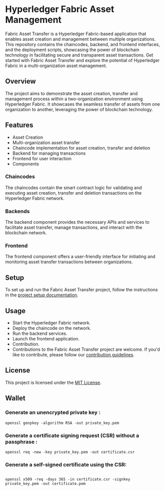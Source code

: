 # Hyperledger Fabric Asset Management

Fabric Asset Transfer is a Hyperledger Fabric-based application that enables asset creation and management between multiple organizations. This repository contains the chaincodes, backend, and frontend interfaces, and the deployment scripts, showcasing the power of blockchain technology in facilitating secure and transparent asset transactions. Get started with Fabric Asset Transfer and explore the potential of Hyperledger Fabric in a multi-organization asset management.

## Overview

The project aims to demonstrate the asset creation, transfer and management process within a two-organization environment using Hyperledger Fabric. It showcases the seamless transfer of assets from one organization to another, leveraging the power of blockchain technology.

## Features

- Asset Creation
- Multi-organization asset transfer
- Chaincode implementation for asset creation, transfer and deletion
- Backend for managing transactions
- Frontend for user interaction
- Components

### Chaincodes

The chaincodes contain the smart contract logic for validating and executing asset creation, transfer and deletion transactions on the Hyperledger Fabric network.

### Backends

The backend component provides the necessary APIs and services to facilitate asset transfer, manage transactions, and interact with the blockchain network.

### Frontend

The frontend component offers a user-friendly interface for initiating and monitoring asset transfer transactions between organizations.

## Setup

To set up and run the Fabric Asset Transfer project, follow the instructions in the [project setup documentation](./SETUP.md).

## Usage

- Start the Hyperledger Fabric network.
- Deploy the chaincode on the network.
- Run the backend services.
- Launch the frontend application.
- Contribution.
- Contributions to the Fabric Asset Transfer project are welcome. If you'd like to contribute, please follow our [contribution guidelines](./CONTRIBUTE.md).

## License

This project is licensed under the [MIT License](./LICENSE).

## Wallet


### Generate an unencrypted private key :

```
openssl genpkey -algorithm RSA -out private_key.pem

```

### Generate a certificate signing request (CSR) without a passphrase :

```
openssl req -new -key private_key.pem -out certificate.csr

```
### Generate a self-signed certificate using the CSR:

```

openssl x509 -req -days 365 -in certificate.csr -signkey private_key.pem -out certificate.pem

```